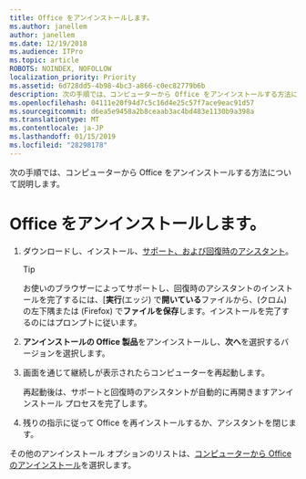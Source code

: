 ```yaml
---
title: Office をアンインストールします。
ms.author: janellem
author: janellem
ms.date: 12/19/2018
ms.audience: ITPro
ms.topic: article
ROBOTS: NOINDEX, NOFOLLOW
localization_priority: Priority
ms.assetid: 6d728dd5-4b98-4bc3-a866-c0ec82779b6b
description: 次の手順では、コンピューターから Office をアンインストールする方法について説明します。
ms.openlocfilehash: 04111e20f94d7c5c16d4e25c57f7ace9eac91d57
ms.sourcegitcommit: d6ea5e9458a2b8ceaab3ac4bd483e1130b9a398a
ms.translationtype: MT
ms.contentlocale: ja-JP
ms.lasthandoff: 01/15/2019
ms.locfileid: "28298178"
---
```

次の手順では、コンピューターから Office をアンインストールする方法について説明します。
  
# <a name="uninstall-office"></a>Office をアンインストールします。

1. ダウンロードし、インストール、[サポート、および回復時のアシスタント](https://aka.ms/SARA-OfficeUninstall-Alchemy)。
    
    > [!TIP]
    > お使いのブラウザーによってサポートし、回復時のアシスタントのインストールを完了するには、[**実行**(エッジ) で**開いている**ファイルから、(クロム) の左下隅または (Firefox) で**ファイルを保存**します。インストールを完了するのにはプロンプトに従います。 
  
2. **アンインストールの Office 製品**をアンインストールし、**次へ**を選択するバージョンを選択します。 
    
3. 画面を通じて継続しが表示されたらコンピューターを再起動します。
    
    再起動後は、サポートと回復時のアシスタントが自動的に再開きますアンインストール プロセスを完了します。
    
4. 残りの指示に従って Office を再インストールするか、アシスタントを閉じます。
    
その他のアンインストール オプションのリストは、[コンピューターから Office のアンインストール](https://support.office.com/article/9dd49b83-264a-477a-8fcc-2fdf5dbf61d8?wt.mc_id=Alchemy_ClientDIA.aspx)を選択します。
  

